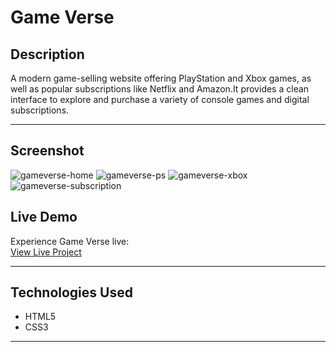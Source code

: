 # Game Verse

## Description

A modern game-selling website offering PlayStation and Xbox games, as well as popular subscriptions like Netflix and Amazon.It provides a clean interface to explore and purchase a variety of console games and digital subscriptions.

---

## Screenshot

![gameverse-home](https://github.com/user-attachments/assets/86230d3d-2aa3-4548-b874-55dcdf1a75d0)
![gameverse-ps](https://github.com/user-attachments/assets/95ca8163-6895-47b7-bd1c-cb7483850520)
![gameverse-xbox](https://github.com/user-attachments/assets/df3dc707-ed9f-4c89-802d-79af002f4075)
![gameverse-subscription](https://github.com/user-attachments/assets/b3c33603-0830-4be0-9678-6ee621069d96)


## Live Demo

Experience Game Verse live:  
[View Live Project](https://navas28.github.io/Game-website/)


---

## Technologies Used

- HTML5
- CSS3
---
